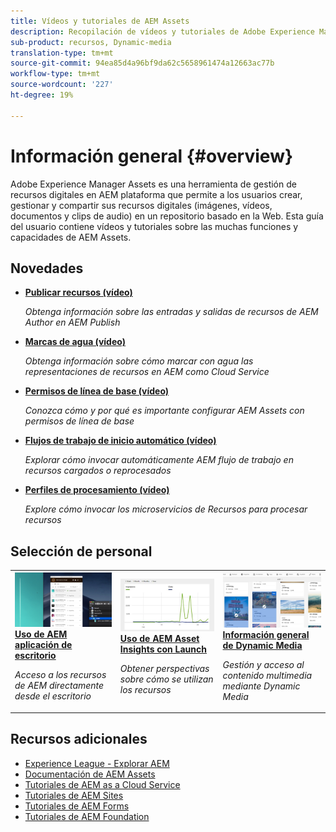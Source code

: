 ```yaml
---
title: Vídeos y tutoriales de AEM Assets
description: Recopilación de vídeos y tutoriales de Adobe Experience Manager Assets
sub-product: recursos, Dynamic-media
translation-type: tm+mt
source-git-commit: 94ea85d4a96bf9da62c5658961474a12663ac77b
workflow-type: tm+mt
source-wordcount: '227'
ht-degree: 19%

---
```



# Información general {#overview}

Adobe Experience Manager Assets es una herramienta de gestión de recursos digitales en AEM plataforma que permite a los usuarios crear, gestionar y compartir sus recursos digitales (imágenes, vídeos, documentos y clips de audio) en un repositorio basado en la Web. Esta guía del usuario contiene vídeos y tutoriales sobre las muchas funciones y capacidades de AEM Assets.

## Novedades


* **[Publicar recursos (vídeo)](./sharing/publish.md)**

   *Obtenga información sobre las entradas y salidas de recursos de AEM Author en AEM Publish*

* **[Marcas de agua (vídeo)](./advanced/watermarks.md)**

   *Obtenga información sobre cómo marcar con agua las representaciones de recursos en AEM como Cloud Service*

* **[Permisos de línea de base (vídeo)](./configuring/baseline-permissions.md)**

   *Conozca cómo y por qué es importante configurar AEM Assets con permisos de línea de base*

* **[Flujos de trabajo de inicio automático (vídeo)](./configuring/auto-start-workflows.md)**

   *Explorar cómo invocar automáticamente AEM flujo de trabajo en recursos cargados o reprocesados*

* **[Perfiles de procesamiento (vídeo)](./configuring/processing-profiles.md)**

   *Explore cómo invocar los microservicios de Recursos para procesar recursos*

## Selección de personal

<table>
<td>
   <a href="./creative-workflows/aem-desktop-app.md">
   <img alt="Etiquetas inteligentes mejoradas" src="./assets/overview/desktop-app.png" />
   </a>
   <div>
      <a href="./creative-workflows/aem-desktop-app.md">
      <strong>Uso de AEM aplicación de escritorio</strong>
      </a>
   </div>
   <p>
      <em>Acceso a los recursos de AEM directamente desde el escritorio</em>
   </p>
</td>
<td>
   <a href="./advanced/asset-insights-launch-tutorial.md">
   <img alt="AEM Assets Insights" src="./assets/overview/asset-insights.png"/>
   </a>
   <div>
      <a href="./advanced/asset-insights-launch-tutorial.md">
      <strong>Uso de AEM Asset Insights con Launch</strong>
      </a>
   </div>
   <p>
      <em>Obtener perspectivas sobre cómo se utilizan los recursos</em>
   <p>
</td>
<td>
   <a href="./dynamic-media/dynamic-media-overview-feature-video-use.md">
   <img alt="Información general de Dynamic Media" src="./assets/overview/dynamic-media.png" />
   </a>
   <div>
      <a href="./dynamic-media/dynamic-media-overview-feature-video-use.md">
      <strong>Información general de Dynamic Media</strong>
      </a>
   </div>
   <p>
      <em>Gestión y acceso al contenido multimedia mediante Dynamic Media</em>
   <p>
</td>
</table>

## Recursos adicionales

* [Experience League - Explorar AEM](https://experienceleague.adobe.com/#recommended/solutions/experience-manager)
* [Documentación de AEM Assets](https://helpx.adobe.com/es/experience-manager/6-5/assets/user-guide.html)
* [Tutoriales de AEM as a Cloud Service](/help/cloud-service/overview.md)
* [Tutoriales de AEM Sites](/help/sites/overview.md)
* [Tutoriales de AEM Forms](/help/forms/overview.md)
* [Tutoriales de AEM Foundation](/help/foundation/overview.md)
